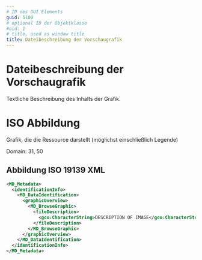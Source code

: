 ```yaml
---
# ID des GUI Elements
guid: 5100
# optional ID der Objektklasse
#oid: 1
# title, used as window title
title: Dateibeschreibung der Vorschaugrafik
---
```


# Dateibeschreibung der Vorschaugrafik

Textliche Beschreibung des Inhalts der Grafik.


# ISO Abbildung

Grafik, die die Ressource darstellt (möglichst einschließlich Legende)

Domain: 31, 50


## Abbildung ISO 19139 XML

```XML
<MD_Metadata>
  <identificationInfo>
    <MD_DataIdentification>
      <graphicOverview>
        <MD_BrowseGraphic>
          <fileDescription>
            <gco:CharacterString>DESCRIPTION OF IMAGE</gco:CharacterString>
          </fileDescription>
        </MD_BrowseGraphic>
      </graphicOverview>
    </MD_DataIdentification>
  </identificationInfo>
</MD_Metadata>
```